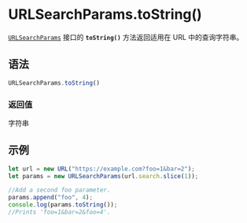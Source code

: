 # URLSearchParams.toString()

[`URLSearchParams`](https://developer.mozilla.org/zh-CN/docs/Web/API/URLSearchParams) 接口的 **`toString()`** 方法返回适用在 URL 中的查询字符串。

## 语法

```js
URLSearchParams.toString()
```

### 返回值

字符串

## 示例

```js
let url = new URL("https://example.com?foo=1&bar=2");
let params = new URLSearchParams(url.search.slice(1));

//Add a second foo parameter.
params.append("foo", 4);
console.log(params.toString());
//Prints 'foo=1&bar=2&foo=4'.
```